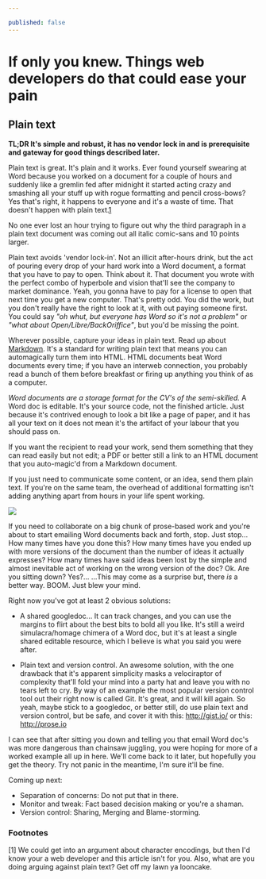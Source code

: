 ```yaml
---

published: false
---
```


If only you knew. Things web developers do that could ease your pain
====================================================================

## Plain text

**TL;DR It's simple and robust, it has no vendor lock in and is prerequisite and gateway for good things described later.**

Plain text is great. It's plain and it works. Ever found yourself swearing at Word because you worked on a document for a couple of hours and suddenly like a gremlin fed after midnight it started acting crazy and smashing all your stuff up with rogue formatting and pencil cross-bows? Yes that's right, it happens to everyone and it's a waste of time. That doesn't happen with plain text.[1](#note-1)

No one ever lost an hour trying to figure out why the third paragraph in a plain text document was coming out all italic comic-sans and 10 points larger.

Plain text avoids 'vendor lock-in'. Not an illicit after-hours drink, but the act of pouring every drop of your hard work into a Word document, a format that you have to pay to open. Think about it. That document you wrote with the perfect combo of hyperbole and vision that'll see the company to market dominance. Yeah, you gonna have to pay for a license to open that next time you get a new computer. That's pretty odd. You did the work, but you don't really have the right to look at it, with out paying someone first. You could say _"oh whut, but everyone has Word so it's not a problem"_ or _"what about Open/Libre/BackOriffice"_, but you'd be missing the point.

Wherever possible, capture your ideas in plain text. Read up about [Markdown](http://daringfireball.net/projects/markdown/basics). It's a standard for writing plain text that means you can automagically turn them into HTML. HTML documents beat Word documents every time; if you have an interweb connection, you probably read a bunch of them before breakfast or firing up anything you think of as a computer.

*Word documents are a storage format for the CV's of the semi-skilled.* A Word doc is editable. It's your source code, not the finished article. Just because it's contrived enough to look a bit like a page of paper, and it has all your text on it does not mean it's the artifact of your labour that you should pass on. 

If you want the recipient to read your work, send them something that they can read easily but not edit; a PDF or better still a link to an HTML document that you auto-magic'd from a Markdown document. 

If you just need to communicate some content, or an idea, send them plain text. If you're on the same team, the overhead of additional formatting isn't adding anything apart from hours in your life spent working.

![](http://24.media.tumblr.com/tumblr_mc0rbxDQK31rhg0k6o1_500.jpg)

If you need to collaborate on a big chunk of prose-based work and you're about to start emailing Word documents back and forth, stop. Just stop... How many times have you done this? How many times have you ended up with more versions of the document than the number of ideas it actually expresses? How many times have said ideas been lost by the simple and almost inevitable act of working on the wrong version of the doc?
Ok. Are you sitting down?
Yes?...
...This may come as a surprise but, there _is_ a better way. BOOM. Just blew your mind.

Right now you've got at least 2 obvious solutions:

- A shared googledoc... 
It can track changes, and you can use the margins to flirt about the best bits to bold all you like. It's still a weird simulacra/homage chimera of a Word doc, but it's at least a single shared editable resource, which I believe is what you said you were after.

- Plain text and version control. 
An awesome solution, with the one drawback that it's apparent simplicity masks a velociraptor of complexity that'll fold your mind into a party hat and leave you with no tears left to cry. By way of an example the most popular version control tool out their right now is called Git. It's great, and it will kill again. So yeah, maybe stick to a googledoc, or better still, do use plain text and version control, but be safe, and cover it with this: http://gist.io/ or this: http://prose.io

I can see that after sitting you down and telling you that email Word doc's was more dangerous than chainsaw juggling, you were hoping for more of a worked example all up in here. We'll come back to it later, but hopefully you get the theory. Try not panic in the meantime, I'm sure it'll be fine.

Coming up next:

- Separation of concerns: Do not put that in there.
- Monitor and tweak: Fact based decision making or you're a shaman.
- Version control: Sharing, Merging and Blame-storming.


### Footnotes

<span id="note-1">[1]</span> We could get into an argument about character encodings, but then I'd know your a web developer and this article isn't for you. Also, what are you doing arguing against plain text? Get off my lawn ya looncake.